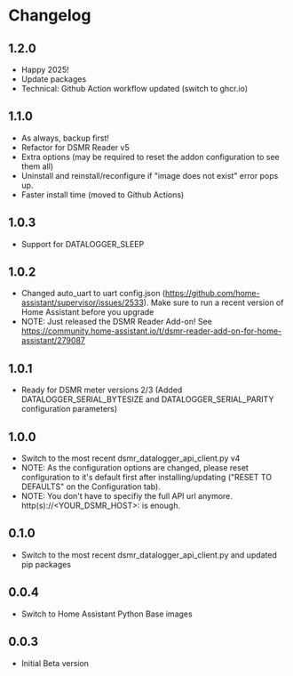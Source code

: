 # Changelog

## 1.2.0

- Happy 2025!
- Update packages
- Technical: Github Action workflow updated (switch to ghcr.io)

## 1.1.0

- As always, backup first!
- Refactor for DSMR Reader v5
- Extra options (may be required to reset the addon configuration to see them all)
- Uninstall and reinstall/reconfigure if "image does not exist" error pops up.
- Faster install time (moved to Github Actions)

## 1.0.3

- Support for DATALOGGER_SLEEP

## 1.0.2

- Changed auto_uart to uart config.json (https://github.com/home-assistant/supervisor/issues/2533). Make sure to run a recent version of Home Assistant before you upgrade
- NOTE: Just released the DSMR Reader Add-on! See https://community.home-assistant.io/t/dsmr-reader-add-on-for-home-assistant/279087

## 1.0.1

- Ready for DSMR meter versions 2/3 (Added DATALOGGER_SERIAL_BYTESIZE and DATALOGGER_SERIAL_PARITY configuration parameters)

## 1.0.0

- Switch to the most recent dsmr_datalogger_api_client.py v4
- NOTE: As the configuration options are changed, please reset configuration to it's default first after installing/updating ("RESET TO DEFAULTS" on the Configuration tab).
- NOTE: You don't have to specifiy the full API url anymore. http(s)://<YOUR_DSMR_HOST>:<PORT> is enough.

## 0.1.0

- Switch to the most recent dsmr_datalogger_api_client.py and updated pip packages

## 0.0.4

- Switch to Home Assistant Python Base images

## 0.0.3

- Initial Beta version